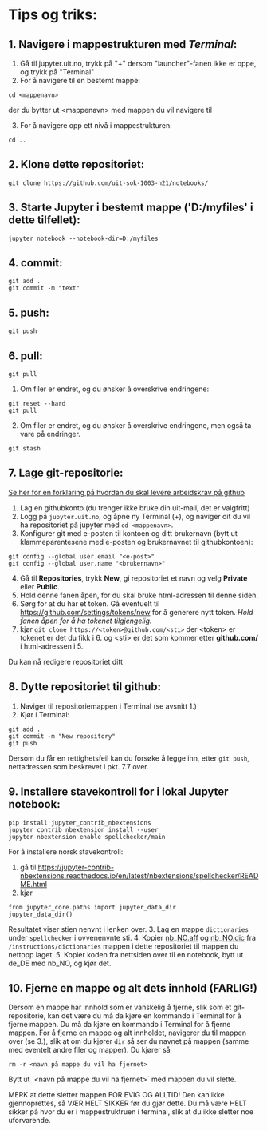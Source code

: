 # Tips og triks:

## 1. Navigere i mappestrukturen med *Terminal*:

1. Gå til jupyter.uit.no, trykk på "+" dersom "launcher"-fanen ikke er oppe, og trykk på "Terminal"
2. For å navigere til en bestemt mappe:
```
cd <mappenavn>
```
der du bytter ut \<mappenavn\> med mappen du vil navigere til
    
3. For å navigere opp ett nivå i mappestrukturen:
```
cd ..
```

## 2. Klone dette repositoriet: 
```
git clone https://github.com/uit-sok-1003-h21/notebooks/
```    
 
## 3. Starte Jupyter i bestemt mappe ('D:/myfiles' i dette tilfellet): 
```
jupyter notebook --notebook-dir=D:/myfiles
```        
 
## 4. commit: 
```
git add .
git commit -m "text"
```   
 
## 5. push: 
```  
git push
```
 
## 6. pull: 
```     
git pull
```
1. Om filer er endret, og du ønsker å overskrive endringene:
```
git reset --hard
git pull
```

2. Om filer er endret, og du ønsker å overskrive endringene, men også ta vare på endringer.
```
git stash
```  
 
## 7. Lage git-repositorie:
[Se her for en forklaring på hvordan du skal levere arbeidskrav på github](https://uit-sok-1003-h21.github.io/github.html)

1. Lag en githubkonto (du trenger ikke bruke din uit-mail, det er valgfritt)
2. Logg på `jupyter.uit.no`, og åpne ny Terminal (+), og naviger dit du vil ha repositoriet på jupyter med `cd <mappenavn>`.
3. Konfigurer git med e-posten til kontoen og ditt brukernavn (bytt ut klammeparentesene med e-posten og brukernavnet til githubkontoen):
```
git config --global user.email "<e-post>"
git config --global user.name "<brukernavn>"
```
4. Gå til **Repositories**, trykk **New**, gi repositoriet et navn og velg **Private** eller **Public**. 
5. Hold denne fanen åpen, for du skal bruke html-adressen til denne siden.
6. Sørg for at du har et token. Gå eventuelt til https://github.com/settings/tokens/new for å generere nytt token. *Hold fanen åpen for å ha tokenet tilgjengelig.*
7. kjør `git clone https://<token>@github.com/<sti>` der \<token\> er tokenet er det du fikk i 6. og \<sti\> er det som kommer etter **github.com/**  i html-adressen i 5.

 Du kan nå redigere repositoriet ditt
 
 
## 8. Dytte repositoriet til github:
1. Naviger til repositoriemappen i Terminal (se avsnitt 1.)
2. Kjør i Terminal:
```
git add .
git commit -m "New repository"
git push 
```

Dersom du får en rettighetsfeil kan du forsøke å legge inn, etter `git push`, nettadressen som beskrevet i pkt. 7.7 over. 
      
      
 
 
## 9. Installere stavekontroll for i lokal Jupyter notebook:
```
pip install jupyter_contrib_nbextensions
jupyter contrib nbextension install --user
jupyter nbextension enable spellchecker/main
```
 
For å installere norsk stavekontroll:
1. gå til https://jupyter-contrib-nbextensions.readthedocs.io/en/latest/nbextensions/spellchecker/README.html
2. kjør
 
```
from jupyter_core.paths import jupyter_data_dir
jupyter_data_dir()
```
 
Resultatet viser stien nenvnt i lenken over. 
3. Lag en mappe `dictionaries` under `spellchecker` i ovvenenvnte sti.
4. Kopier [nb_NO.aff](./dictionaries/nb_NO.aff) og [nb_NO.dic](./dictionaries/nb_NO.dic) fra `/instructions/dictionaries` mappen i dette repositoriet til mappen du nettopp laget.
5. Kopier koden fra nettsiden over til en notebook, bytt ut de_DE med nb_NO, og kjør det.
        
## 10. Fjerne en mappe og alt dets innhold (FARLIG!)

Dersom en mappe har innhold som er vanskelig å fjerne, slik som et git-repositorie, kan det være du må da kjøre en kommando i Terminal for å fjerne mappen. Du må da kjøre en kommando i Terminal for å fjerne mappen. For å fjerne en mappe og alt innholdet, navigerer du til mappen over (se 3.), slik at om du kjører `dir` så ser du navnet på mappen (samme med eventelt andre filer og mapper). Du kjører så
```
rm -r <navn på mappe du vil ha fjernet>
```
Bytt ut ´<navn på mappe du vil ha fjernet>´ med mappen du vil slette. 

MERK at dette sletter mappen FOR EVIG OG ALLTID! Den kan ikke gjennoprettes, så VÆR HELT SIKKER før du gjør dette. Du må være HELT sikker på hvor du er i mappestruktruen i terminal, slik at du ikke sletter noe uforvarende. 